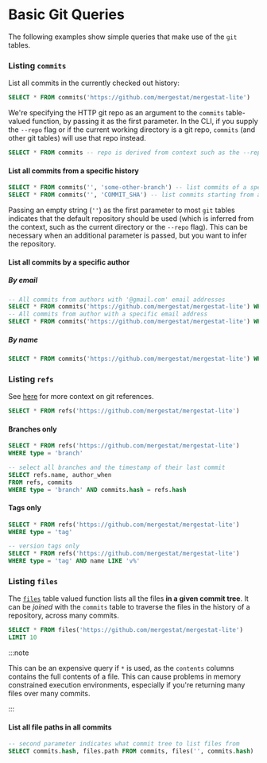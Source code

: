 # Basic Git Queries

The following examples show simple queries that make use of the `git` tables.

### Listing `commits`

List all commits in the currently checked out history:

```sql
SELECT * FROM commits('https://github.com/mergestat/mergestat-lite')
```

We're specifying the HTTP git repo as an argument to the `commits` table-valued function, by passing it as the first parameter.
In the CLI, if you supply the `--repo` flag or if the current working directory is a git repo, `commits` (and other git tables) will use that repo instead.


```sql
SELECT * FROM commits -- repo is derived from context such as the --repo flag or the current directory
```

#### List all commits from a specific history

```sql
SELECT * FROM commits('', 'some-other-branch') -- list commits of a specific branch
SELECT * FROM commits('', 'COMMIT_SHA') -- list commits starting from a commit hash
```

Passing an empty string (`''`) as the first parameter to most `git` tables indicates that the default repository should be used (which is inferred from the context, such as the current directory or the `--repo` flag).
This can be necessary when an additional parameter is passed, but you want to infer the repository.

#### List all commits by a specific author

##### By email

```sql
-- All commits from authors with '@gmail.com' email addresses
SELECT * FROM commits('https://github.com/mergestat/mergestat-lite') WHERE author_email LIKE '%@gmail.com'
-- All commits from author with a specific email address
SELECT * FROM commits('https://github.com/mergestat/mergestat-lite') WHERE author_email = 'someone@example.com'
```

##### By name

```sql
SELECT * FROM commits('https://github.com/mergestat/mergestat-lite') WHERE author_name LIKE '%Patrick%'
```

### Listing `refs`

See [here](https://git-scm.com/book/en/v2/Git-Internals-Git-References) for more context on git references.

```sql
SELECT * FROM refs('https://github.com/mergestat/mergestat-lite')
```

####  Branches only

```sql
SELECT * FROM refs('https://github.com/mergestat/mergestat-lite')
WHERE type = 'branch'
```

```sql
-- select all branches and the timestamp of their last commit
SELECT refs.name, author_when
FROM refs, commits
WHERE type = 'branch' AND commits.hash = refs.hash
```

#### Tags only

```sql
SELECT * FROM refs('https://github.com/mergestat/mergestat-lite')
WHERE type = 'tag'
```

```sql
-- version tags only
SELECT * FROM refs('https://github.com/mergestat/mergestat-lite')
WHERE type = 'tag' AND name LIKE 'v%'
```

### Listing `files`

The [`files`](/mergestat-lite/reference/git-tables#files) table valued function lists all the files **in a given commit tree**.
It can be *joined* with the `commits` table to traverse the files in the history of a repository, across many commits.

```sql
SELECT * FROM files('https://github.com/mergestat/mergestat-lite')
LIMIT 10
```

:::note

This can be an expensive query if `*` is used, as the `contents` columns contains the full contents of a file.
This can cause problems in memory constrained execution environments, especially if you're returning many files over many commits.

:::


#### List all file paths in all commits

```sql
-- second parameter indicates what commit tree to list files from
SELECT commits.hash, files.path FROM commits, files('', commits.hash)
```

<!-- TODO(patrickdevivo) stats table -->
<!-- TODO(patrickdevivo) blame table -->

